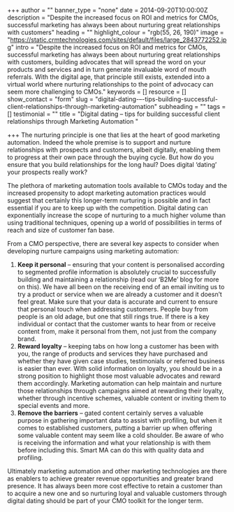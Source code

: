 +++
author = ""
banner_type = "none"
date = 2014-09-20T10:00:00Z
description = "Despite the increased focus on ROI and metrics for CMOs, successful marketing has always been about nurturing great relationships with customers"
heading = ""
highlight_colour = "rgb(55, 26, 190)"
image = "https://static.crmtechnologies.com/sites/default/files/large_2843772252.jpg"
intro = "Despite the increased focus on ROI and metrics for CMOs, successful marketing has always been about nurturing great relationships with customers, building advocates that will spread the word on your products and services and in turn generate invaluable word of mouth referrals. With the digital age, that principle still exists, extended into a virtual world where nurturing relationships to the point of advocacy can seem more challenging to CMOs."
keywords = []
resource = []
show_contact = "form"
slug = "digital-dating-–-tips-building-successful-client-relationships-through-marketing-automation"
subheading = ""
tags = []
testimonial = ""
title = "Digital dating – tips for building successful client relationships through Marketing Automation "

+++
The nurturing principle is one that lies at the heart of good marketing automation. Indeed the whole premise is to support and nurture relationships with prospects and customers, albeit digitally, enabling them to progress at their own pace through the buying cycle. But how do you ensure that you build relationships for the long haul? Does digital ‘dating’ your prospects really work?

The plethora of marketing automation tools available to CMOs today and the increased propensity to adopt marketing automation practices would suggest that certainly this longer-term nurturing is possible and in fact essential if you are to keep up with the competition. Digital dating can exponentially increase the scope of nurturing to a much higher volume than using traditional techniques, opening up a world of possibilities in terms of reach and size of customer fan base.

From a CMO perspective, there are several key aspects to consider when developing nurture campaigns using marketing automation:

1. **Keep it personal** – ensuring that your content is personalised according to segmented profile information is absolutely crucial to successfully building and maintaining a relationship (read our ‘B2Me’ blog for more on this). We have all been on the receiving end of an email inviting us to try a product or service when we are already a customer and it doesn’t feel great. Make sure that your data is accurate and current to ensure that personal touch when addressing customers. People buy from people is an old adage, but one that still rings true. If there is a key individual or contact that the customer wants to hear from or receive content from, make it personal from them, not just from the company brand.
2. **Reward loyalty** – keeping tabs on how long a customer has been with you, the range of products and services they have purchased and whether they have given case studies, testimonials or referred business is easier than ever. With solid information on loyalty, you should be in a strong position to highlight those most valuable advocates and reward them accordingly. Marketing automation can help maintain and nurture those relationships through campaigns aimed at rewarding their loyalty, whether through incentive schemes, valuable content or inviting them to special events and more.
3. **Remove the barriers** – gated content certainly serves a valuable purpose in gathering important data to assist with profiling, but when it comes to established customers, putting a barrier up when offering some valuable content may seem like a cold shoulder. Be aware of who is receiving the information and what your relationship is with them before including this. Smart MA can do this with quality data and profiling.

Ultimately marketing automation and other marketing technologies are there as enablers to achieve greater revenue opportunities and greater brand presence. It has always been more cost effective to retain a customer than to acquire a new one and so nurturing loyal and valuable customers through digital dating should be part of your CMO toolkit for the longer term.